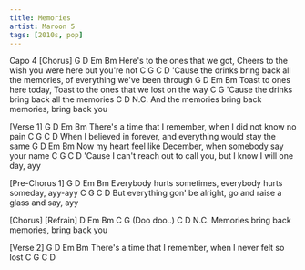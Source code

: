 ```yaml
---
title: Memories
artist: Maroon 5
tags: [2010s, pop]
---
```

Capo 4
[Chorus]
G                  D            Em                 Bm
Here's to the ones that we got, Cheers to the wish you were here but you're not
           C                 G                    C                D
'Cause the drinks bring back all the memories, of everything we've been through
G             D           Em                Bm
Toast to ones here today, Toast to the ones that we lost on the way
           C                 G
'Cause the drinks bring back all the memories
        C              D                    N.C.
And the memories bring back memories, bring back you

[Verse 1]
          G             D              Em              Bm
There's a time that I remember, when I did not know no pain
       C              G              C                    D
When I believed in forever, and everything would stay the same
       G                 D                Em            Bm
Now my heart feel like December, when somebody say your name
         C                  G               C               D
'Cause I can't reach out to call you, but I know I will one day, ayy

[Pre-Chorus 1]
G      D                     Em              Bm
  Everybody hurts sometimes, everybody hurts someday, ayy-ayy
C          G                      C                    D
  But everything gon' be alright, go and raise a glass and say, ayy

[Chorus]
[Refrain] D Em Bm C G (Doo doo..)
C              D                    N.C.
Memories bring back memories, bring back you

[Verse 2]
          G             D              Em            Bm
There's a time that I remember, when I never felt so lost
       C               G               C            D
